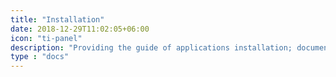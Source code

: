 ```yaml
---
title: "Installation"
date: 2018-12-29T11:02:05+06:00
icon: "ti-panel"
description: "Providing the guide of applications installation; documents, images, and videos."
type : "docs"
---
```

